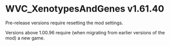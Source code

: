 # WVC_XenotypesAndGenes v1.61.40
 
Pre-release versions require resetting the mod settings.

Versions above 1.00.96 require (when migrating from earlier versions of the mod) a new game.